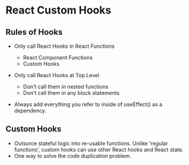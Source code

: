 # React Custom Hooks

## Rules of Hooks

- Only call React Hooks in React Functions

  - React Component Functions
  - Custom Hooks

- Only call React Hooks at Top Level

  - Don't call them in nested functions
  - Don't call them in any block statements

- Always add everything you refer to inside of useEffect() as a dependency.

## Custom Hooks

- Outsorce stateful logic into re-usable functions. Unlike 'regular functions', custom hooks can use other React hooks and React state.
- One way to solve the code duplication problem.
